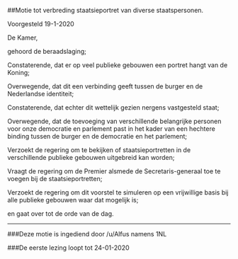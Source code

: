 ##Motie tot verbreding staatsieportret van diverse staatspersonen. 
 
Voorgesteld 19-1-2020

De Kamer,

gehoord de beraadslaging;

Constaterende, dat er op veel publieke gebouwen een portret hangt van de Koning;

Overwegende, dat dit een verbinding geeft tussen de burger en de Nederlandse identiteit;

Constaterende, dat echter dit wettelijk gezien nergens vastgesteld staat;

Overwegende, dat de toevoeging van verschillende belangrijke personen voor onze democratie en parlement past in het kader van een hechtere binding tussen de burger en de democratie en het parlement;

Verzoekt de regering om te bekijken of staatsieportretten in de verschillende publieke gebouwen uitgebreid kan worden;

Vraagt de regering om de Premier alsmede de Secretaris-generaal toe te voegen bij de staatsieportretten;

Verzoekt de regering om dit voorstel te simuleren op een vrijwillige basis bij alle publieke gebouwen waar dat mogelijk is;

en gaat over tot de orde van de dag.

---

###Deze motie is ingediend door /u/Alfus namens 1NL

###De eerste lezing loopt tot 24-01-2020